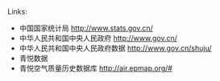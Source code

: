 Links:

* 中国国家统计局 http://www.stats.gov.cn/
* 中华人民共和国中央人民政府 http://www.gov.cn/
* 中华人民共和国中央人民政府数据 http://www.gov.cn/shuju/
* 青悦数据
* 青悦空气质量历史数据库 http://air.epmap.org/#
